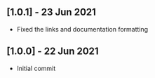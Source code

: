 ## [1.0.1] - 23 Jun 2021

* Fixed the links and documentation formatting

## [1.0.0] - 22 Jun 2021

* Initial commit
